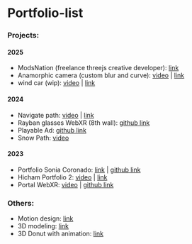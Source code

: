 # Portfolio-list

### Projects:
#### 2025
- ModsNation (freelance threejs creative developer): [link](https://www.modsnation.com/)
- Anamorphic camera (custom blur and curve):
[video](https://www.linkedin.com/posts/hicham-zaadla_threejs-threejsjourney-webgl-activity-7289308550240116736-HKPV?utm_source=share&utm_medium=member_desktop&rcm=ACoAAD4vSWkBvamRhdgPRQYy4-Sz55gDZNw2KQQ)
| [link](https://custom-blur.vercel.app/)
- wind car (wip):
[video](https://www.linkedin.com/posts/hicham-zaadla_threejs-threejsjourney-webgl-activity-7337120737998041090-0AYB?utm_source=share&utm_medium=member_desktop&rcm=ACoAAD4vSWkBvamRhdgPRQYy4-Sz55gDZNw2KQQ)
| [link](https://car-wind.vercel.app/)
#### 2024
- Navigate path:
[video](https://www.linkedin.com/posts/hicham-zaadla_3d-city-prt2-qwertyarrow-keys-control-activity-7198752750828933122-LW75?utm_source=share&utm_medium=member_desktop&rcm=ACoAAD4vSWkBvamRhdgPRQYy4-Sz55gDZNw2KQQ)
| [link](https://castle-six.vercel.app/)
- Rayban glasses WebXR (8th wall):
  [github link](https://github.com/Hicham2012/rayban)
- Playable Ad: [github link](https://github.com/Hicham2012/Quiet)
- Snow Path:
[video](https://www.linkedin.com/posts/hicham-zaadla_threejs-threejsjourney-webgl-activity-7240455487077453825-6CrM?utm_source=share&utm_medium=member_desktop&rcm=ACoAAD4vSWkBvamRhdgPRQYy4-Sz55gDZNw2KQQ)
#### 2023
- Portfolio Sonia Coronado: [link](https://portfolio-sonia-coronado.vercel.app/) | [github link](https://github.com/tkalejandro/portfolio-sonia-coronado)
- Hicham Portfolio 2:
[video](https://www.linkedin.com/posts/hicham-zaadla_adding-webgl-to-my-personal-website-wip-activity-7119095590864478208-q9-c?utm_source=share&utm_medium=member_desktop&rcm=ACoAAD4vSWkBvamRhdgPRQYy4-Sz55gDZNw2KQQ)
| [link](https://3d-zaadla.vercel.app/)
- Portal WebXR:
[video](https://www.linkedin.com/posts/hicham-zaadla_finished-my-first-experiment-on-webxr-as-activity-7099901493876514817-Ga69?utm_source=share&utm_medium=member_desktop&rcm=ACoAAD4vSWkBvamRhdgPRQYy4-Sz55gDZNw2KQQ)
| [github link](https://github.com/Hicham2012/Portal_SceneXR/tree/main)

### Others:
- Motion design: [link](https://www.linkedin.com/posts/hicham-zaadla_learning-some-motion-design-this-week-and-activity-7192948599515693056-fzwW?utm_source=share&utm_medium=member_desktop&rcm=ACoAAD4vSWkBvamRhdgPRQYy4-Sz55gDZNw2KQQ)
- 3D modeling: [link](https://www.linkedin.com/posts/hicham-zaadla_3d-blender-meme-activity-7291821750621777920-q2tk?utm_source=share&utm_medium=member_desktop&rcm=ACoAAD4vSWkBvamRhdgPRQYy4-Sz55gDZNw2KQQ)
- 3D Donut with animation: [link](https://dribbble.com/shots/21886870-Donut-final-touch)
